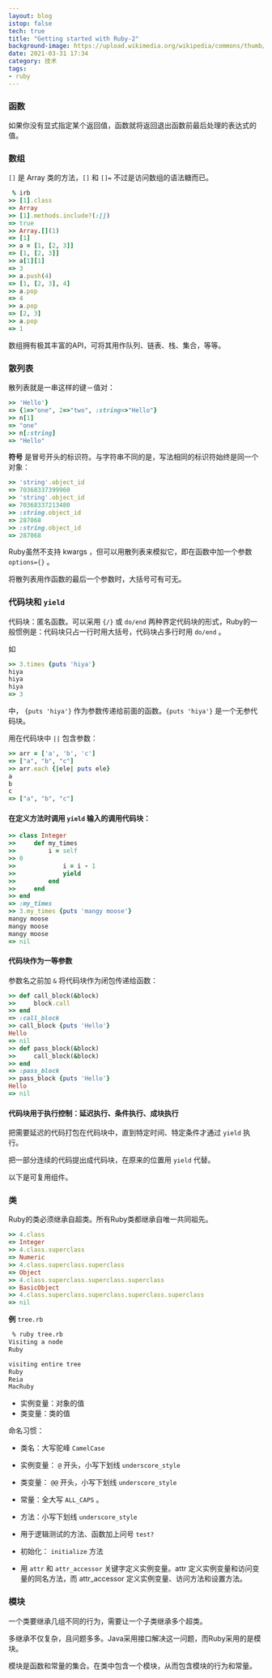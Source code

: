 ```yaml
---
layout: blog
istop: false
tech: true
title: "Getting started with Ruby-2"
background-image: https://upload.wikimedia.org/wikipedia/commons/thumb/7/73/Ruby_logo.svg/1200px-Ruby_logo.svg.png
date: 2021-03-31 17:34
category: 技术
tags:
- ruby
---
```


### 函数

如果你没有显式指定某个返回值，函数就将返回退出函数前最后处理的表达式的值。

### 数组

`[]` 是 Array 类的方法，`[]` 和 `[]=` 不过是访问数组的语法糖而已。

```ruby
 % irb
>> [1].class
=> Array
>> [1].methods.include?(:[])
=> true
>> Array.[](1)
=> [1]
>> a = [1, [2, 3]]
=> [1, [2, 3]]
>> a[1][1]
=> 3
>> a.push(4)
=> [1, [2, 3], 4]
>> a.pop
=> 4
>> a.pop
=> [2, 3]
>> a.pop
=> 1
```

数组拥有极其丰富的API，可将其用作队列、链表、栈、集合，等等。

### 散列表

散列表就是一串这样的键－值对：

```ruby
>> 'Hello'}
=> {1=>"one", 2=>"two", :string=>"Hello"}
>> n[1]
=> "one"
>> n[:string]
=> "Hello"
```

**符号** 是冒号开头的标识符。与字符串不同的是，写法相同的标识符始终是同一个对象：

```ruby
>> 'string'.object_id
=> 70368337399960
>> 'string'.object_id
=> 70368337213480
>> :string.object_id
=> 287068
>> :string.object_id
=> 287068
```

Ruby虽然不支持 kwargs ，但可以用散列表来模拟它，即在函数中加一个参数 `options={}` 。

将散列表用作函数的最后一个参数时，大括号可有可无。

### 代码块和 `yield`

代码块：匿名函数。可以采用 `{/}` 或 `do/end` 两种界定代码块的形式，Ruby的一般惯例是：代码块只占一行时用大括号，代码块占多行时用 `do/end` 。

如

```ruby
>> 3.times {puts 'hiya'}
hiya
hiya
hiya
=> 3
```

中， `{puts 'hiya'}` 作为参数传递给前面的函数。`{puts 'hiya'}` 是一个无参代码块。

用在代码块中 `||` 包含参数：

```ruby
>> arr = ['a', 'b', 'c']
=> ["a", "b", "c"]
>> arr.each {|ele| puts ele}
a
b
c
=> ["a", "b", "c"]
```

#### 在定义方法时调用 `yield` 输入的调用代码块：

```ruby
>> class Integer
>>     def my_times
>>         i = self
>> 0
>>             i = i - 1
>>             yield
>>         end
>>     end
>> end
=> :my_times
>> 3.my_times {puts 'mangy moose'}
mangy moose
mangy moose
mangy moose
=> nil
```

#### 代码块作为一等参数

参数名之前加 `&`  将代码块作为闭包传递给函数：

```ruby
>> def call_block(&block)
>>     block.call
>> end
=> :call_block
>> call_block {puts 'Hello'}
Hello
=> nil
>> def pass_block(&block)
>>     call_block(&block)
>> end
=> :pass_block
>> pass_block {puts 'Hello'}
Hello
=> nil
```

#### 代码块用于执行控制：延迟执行、条件执行、成块执行

把需要延迟的代码打包在代码块中，直到特定时间、特定条件才通过 `yield` 执行。

把一部分连续的代码提出成代码块，在原来的位置用 `yield` 代替。

以下是可复用组件。

### 类

Ruby的类必须继承自超类。所有Ruby类都继承自唯一共同祖先。

```ruby
>> 4.class
=> Integer
>> 4.class.superclass
=> Numeric
>> 4.class.superclass.superclass
=> Object
>> 4.class.superclass.superclass.superclass
=> BasicObject
>> 4.class.superclass.superclass.superclass.superclass
=> nil
```

**例** `tree.rb`

<div id = "includedContent_2021_04_02_01_01_26cf22f7"></div>

```bash
 % ruby tree.rb
Visiting a node
Ruby

visiting entire tree
Ruby
Reia
MacRuby
```

- 实例变量：对象的值
- 类变量：类的值

命名习惯：
- 类名：大写驼峰 `CamelCase`
- 实例变量： `@` 开头，小写下划线 `underscore_style`
- 类变量：  `@@`  开头，小写下划线 `underscore_style`
- 常量：全大写 `ALL_CAPS` 。
- 方法：小写下划线 `underscore_style`
- 用于逻辑测试的方法、函数加上问号 `test?`

- 初始化： `initialize` 方法
- 用 `attr` 和 `attr_accessor` 关键字定义实例变量。attr 定义实例变量和访问变量的同名方法，而 attr_accessor 定义实例变量、访问方法和设置方法。

### 模块

一个类要继承几组不同的行为，需要让一个子类继承多个超类。

多继承不仅复杂，且问题多多。Java采用接口解决这一问题，而Ruby采用的是模块。

模块是函数和常量的集合。在类中包含一个模块，从而包含模块的行为和常量。




